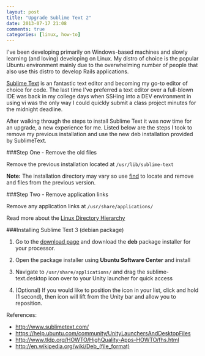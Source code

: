 ```yaml
---
layout: post
title: "Upgrade Sublime Text 2"
date: 2013-07-17 21:08
comments: true
categories: [linux, how-to]
---
```


I've been developing primarily on Windows-based machines and slowly learning (and loving) developing on Linux. My distro of choice is the popular Ubuntu environment mainly due to the overwhelming number of people that also use this distro to develop Rails applications.

[Sublime Text](http://www.sublimetext.com) is an fantastic text editor and becoming my go-to editor of choice for code. The last time I've preferred 
a text editor over a full-blown IDE was back in my college days when SSHing
into a DEV environment in using vi was the only way I could quickly submit 
a class project minutes for the midnight deadline.

After walking through the steps to install Sublime Text it was now time for an upgrade, a new experience for me. Listed below are the steps I took to remove my previous installation and use the new deb installation provided by SublimeText.

###Step One - Remove the old files

Remove the previous installation located at `/usr/lib/sublime-text`

**Note:** The installation directory may vary so use [find](http://unixhelp.ed.ac.uk/CGI/man-cgi?find) to locate and remove and files from the previous version.

###Step Two - Remove application links

Remove any application links at `/usr/share/applications/`

Read more about the [Linux Directory Hierarchy](http://www.tldp.org/HOWTO/HighQuality-Apps-HOWTO/fhs.html)

###Installing Sublime Text 3 (debian package)

1. Go to the [download page](http://www.sublimetext.com/3) and download the **deb** package installer for your processor. 

2. Open the package installer using **Ubuntu Software Center** and install

3. Navigate to `/usr/share/applications/` and drag the sublime-text.desktop icon over to your Unity launcher for quick access

4. (Optional) If you would like to position the icon in your list, click and hold (1 second), then icon will lift from the Unity bar and allow you to reposition.

References:

* http://www.sublimetext.com/
* https://help.ubuntu.com/community/UnityLaunchersAndDesktopFiles
* http://www.tldp.org/HOWTO/HighQuality-Apps-HOWTO/fhs.html
* http://en.wikipedia.org/wiki/Deb_(file_format)



